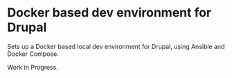 # Docker based dev environment for Drupal

Sets up a Docker based local dev environment for Drupal, using Ansible and Docker Compose.

Work in Progress.
